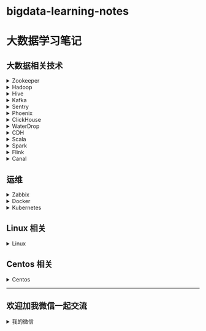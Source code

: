 # bigdata-learning-notes

# 大数据学习笔记

## 大数据相关技术

<details>
<summary>Zookeeper</summary>

* [Zookeeper 实现分布式锁](note/zookeeper/zookeeper实现分布式锁.md)
</details>




<details>
<summary>Hadoop</summary>

* [Hadoop 基准测试](note/hadoop/Hadoop基准测试.md)
* [Hadoop 数据迁移](note/hadoop/Hadoop数据迁移.md)
</details>




<details>
<summary>Hive</summary>

* [Hive beeline连接](note/hive/Hive-beeline连接.md)
* [Hive 导出 csv 文件](note/hive/Hive导出csv文件.md)
* [Hive drop database删除数据库](note/hive/Hive-Drop-Database删除数据库.md)
* [Unable to instantiate org.apache.hadoop.hive.ql.metadata.SessionHiveMetaStoreClient](note/hive/Hive异常1.md)
* [Hive DDL 数据定义](note/hive/Hive-DDL数据定义.md)
* [Hive 查询](note/hive/Hive查询.md)
</details>




<details>
<summary>Kafka</summary>

* [kafka stop 脚本有时候不起作用的原因](note/kafka/kafka-stop脚本有时候不起作用的原因.md)
</details>




<details>
<summary>Sentry</summary>

* [CDH安全之Sentry权限管理](note/sentry/CDH安全之Sentry权限管理.md)
* [hue: There are currently no roles defined](note/sentry/sentry异常1.md)
</details>




<details>
<summary>Phoenix</summary>

* [CDH 平台安装 Apache Phoenix](note/phoenix/CDH平台安装Apache-Phoenix.md)
</details>



<details>
<summary>ClickHouse</summary>

* [ClickHouse 入门概述](note/ClickHouse/ClickHouseSummary.md)
* [ClickHouse 安装](note/ClickHouse/ClickHouseInstall.md)
* [ClickHouse 数据类型](note/ClickHouse/ClickHouseDataType.md)
* [ClickHouse 表引擎](note/ClickHouse/ClickHouseTableEngine.md)
* [ClickHouse 表操作](note/ClickHouse/ClickHouseTableOpt.md)
</details>

<details>
<summary>WaterDrop</summary>

* [WaterDrop入门](note/WaterDrop/WaterDrop基本概述.md)
* [Hive to Hdfs](note/WaterDrop/Hive2Hdfs.md)
</details>


<details>
<summary>CDH</summary>

* [Centos7.7 CDH6.2.1 安装教程](note/cdh/Centos7.7-CDH6.2.1安装教程.md)
* [CDH 安装 Hue 连接不上MySQL](note/cdh/CDH安装Hue连接不上MySQL.md)
* [CDH 查询 Hive执行过的SQL语句](note/cdh/CDH查询Hive执行过的SQL语句.md)
</details>




<details>
<summary>Scala</summary>

* [scala 模式匹配](note/scala/scala模式匹配match.md)
* [scala 隐式转换](note/scala/scala隐式转换.md)
* [scala 的排序](note/scala/scala的排序.md)
* [scala 集合的 map 映射、高阶函数使用、集合的压平、 集合的过滤、集合的简化、集合的折叠、集合的扫描、集合的拉链、集合的迭代器、集合的分组](note/scala/scala集合的map映射等.md)
* [scala API](note/scala/scala-API.md)
* [scala 数组](note/scala/scala数组.md)
* [scala 给类取别名](note/scala/scala给类取别名.md)
* [scala 的 trait](note/scala/scala的trait.md)
* [scala 包声明和包导入](note/scala/scala包声明和包导入.md)
* [scala类和对象](note/scala/scala类和对象.md)
* [scala 值调用、名调用和控制抽象](note/scala/scala值调用、名调用和控制抽象.md)
* [scala 闭包和柯里化](note/scala/scala闭包和柯里化.md)
* [scala 高阶函数(高阶算子)](note/scala/scala高阶函数(高阶算子).md)
* [scala 流程控制](note/scala/scala流程控制.md)
* [scala 变量和数据类型](note/scala/scala变量和数据类型.md)
* [scala 部分应用函数与偏函数](note/scala/scala部分应用函数与偏函数.md)
</details>




<details>
<summary>Spark</summary>

* [Spark 常用 API](note/spark/Spark常用API.md)
* [Hive on Spark 参数调优](note/spark/HiveOnSpark参数调优.md)
* [Spark Streaming 的 reduceByKeyAndWindow 窗口函数](note/spark/SparkStreaming的reduceByKeyAndWindow窗口函数.md)
* [Spark 任务停止后自动重启](note/spark/Spark任务停止后自动重启.md)
* [Spark源码之-CDH6下Spark2.4写Hive分区表异常](note/spark/Spark源码之-CDH6下Spark2.4写Hive分区表异常.md)
* Spark 内核
  * [Spark 内核概述(待补充)]
  * [Spark 部署模式](note/spark/spark部署模式/spark部署模式.md)
  * [Spark 任务调度机制](note/spark/spark任务调度机制/spark任务调度机制.md)
  * [Spark Shuffle解析](note/spark/spark-memory/SparkShuffle解析.md)
  * [Spark 内存管理](note/spark/spark-memory/Spark内存管理.md)

* Spark 性能优化和故障处理
  * [Spark 性能优化](note/spark/Spark性能优化和故障处理/Spark性能优化.md)
  * [Spark 数据倾斜解决方案](note/spark/Spark性能优化和故障处理/Spark数据倾斜解决方案.md)
  * [Spark 问题及解决](note/spark/Spark性能优化和故障处理/Spark问题及解决.md)
</details>




<details>
<summary>Flink</summary>

* [Flink 简介](note/flink/flink简介.md)
* [Flink HelloWorld](note/flink/flink-HelloWorld.md)
* [Flink 部署模式](note/flink/flink部署模式.md)
</details>




<details>
<summary>Canal</summary>

* [使用 canal 实时监控 mysql 并读取到 Kafka(scala 版)](note/canal/使用canal实时监控mysql并读取到Kafka-scala版.md)
</details>




## 运维
<details>
<summary>Zabbix</summary>
  
* [Centos7.7 安装 Zabbix](note/zabbix/Centos7.7安装Zabbix.md)
  * 编译源码安装zabbix4.4
    * [Centos7.7 编译源码安装使用 Zabbix(zabbix-server)](note/zabbix/Centos7.7编译源码安装使用Zabbix(zabbix-server).md)
    * [Centos7.7 编译源码安装使用 Zabbix(zabbix-agent)](note/zabbix/Centos7.7编译源码安装使用Zabbix(zabbix-agent).md)
  * 二进制文件安装使用 Zabbix5.0
    * [Centos7.7 二进制文件安装使用 Zabbix5.0(zabbix-server)](note/zabbix/Centos7.7二进制文件安装使用Zabbix5.0(zabbix-server).md)
    * [Centos7.7 二进制文件安装使用 Zabbix5.0(zabbix-agent)](note/zabbix/Centos7.7二进制文件安装使用Zabbix5.0(zabbix-agent).md)
* [Zabbix5.0 中文乱码](note/zabbix/Zabbix5.0中文乱码.md)
* [Zabbix: 添加被监控主机、创建主机、监控项、触发器、图形和模板](note/zabbix/Zabbix添加被监控主机、创建主机、监控项、触发器、图形和模板.md)
* [Zabbix: 自定义邮件告警](note/zabbix/Zabbix自定义邮件告警.md)

  </details>
  
<details>
<summary>Docker</summary>

* [CentOS7 安装 docker](note/docker/CentOS7安装Docker.md)
* [Docker 常用命令](note/docker/Docker常用命令.md)
</details>


<details>
<summary>Kubernetes</summary>

* [Kubernetes 入门](note/Kubernetes/Kubernetes入门.md)
</details>


## Linux 相关
<details>
<summary>Linux</summary>
  
* Linux 用户管理
  * [vi和vim的使用](note/linux/Linux用户管理/vi和vim的使用.md)
  * [开机、重启和用户登录注销](note/linux/Linux用户管理/开机、重启和用户登录注销.md)
  * [用户管理](note/linux/Linux用户管理/用户管理.md)


* [Linux 集群分发脚本](note/linux/Linux集群分发脚本.md)
* [Linux下卸载 MySQL](note/linux/Linux下卸载MySQL.md)
* [Linux Swap分区](note/linux/Linux-Swap分区.md)
* [Linux扩展/删除swap分区](note/linux/Linux扩展-删除swap分区.md)
* [kill pid 和 kill -9 pid 的区别](note/linux/kill-pid.md)
* [This account is currently not available（用户当前不可用）](note/linux/用户当前不可用.md)
  </details>  




## Centos 相关
<details>
<summary>Centos</summary>

* [Centos 安装or克隆后要做的操作](note/centos/Centos安装or克隆后要做的操作.md)
* [Centos7系统更换yum源镜像为国内镜像](note/centos/Centos7系统更换yum源镜像为国内镜像.md)
  </details>  
  


---
## 欢迎加我微信一起交流
<details>
<summary>我的微信</summary>
  
![我的微信](img/wechat/MyWechat.jpg)
  </details>  
